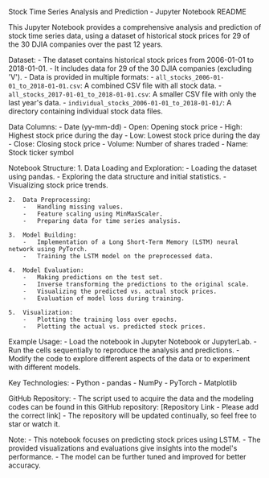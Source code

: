 
Stock Time Series Analysis and Prediction - Jupyter Notebook README

This Jupyter Notebook provides a comprehensive analysis and prediction of stock time series data, 
using a dataset of historical stock prices for 29 of the 30 DJIA companies over the past 12 years.

Dataset:
    - The dataset contains historical stock prices from 2006-01-01 to 2018-01-01.
    - It includes data for 29 of the 30 DJIA companies (excluding 'V').
    - Data is provided in multiple formats:
        - `all_stocks_2006-01-01_to_2018-01-01.csv`: A combined CSV file with all stock data.
        - `all_stocks_2017-01-01_to_2018-01-01.csv`: A smaller CSV file with only the last year's data.
        - `individual_stocks_2006-01-01_to_2018-01-01/`: A directory containing individual stock data files.

Data Columns:
    - Date (yy-mm-dd)
    - Open: Opening stock price
    - High: Highest stock price during the day
    - Low: Lowest stock price during the day
    - Close: Closing stock price
    - Volume: Number of shares traded
    - Name: Stock ticker symbol

Notebook Structure:
    1.  Data Loading and Exploration:
        -   Loading the dataset using pandas.
        -   Exploring the data structure and initial statistics.
        -   Visualizing stock price trends.
        
    2.  Data Preprocessing:
        -   Handling missing values.
        -   Feature scaling using MinMaxScaler.
        -   Preparing data for time series analysis.
        
    3.  Model Building:
        -   Implementation of a Long Short-Term Memory (LSTM) neural network using PyTorch.
        -   Training the LSTM model on the preprocessed data.
        
    4.  Model Evaluation:
        -   Making predictions on the test set.
        -   Inverse transforming the predictions to the original scale.
        -   Visualizing the predicted vs. actual stock prices.
        -   Evaluation of model loss during training.
        
    5.  Visualization:
        -   Plotting the training loss over epochs.
        -   Plotting the actual vs. predicted stock prices.
        

Example Usage:
    -   Load the notebook in Jupyter Notebook or JupyterLab.
    -   Run the cells sequentially to reproduce the analysis and predictions.
    -   Modify the code to explore different aspects of the data or to experiment with different models.

Key Technologies:
    -   Python
    -   pandas
    -   NumPy
    -   PyTorch
    -   Matplotlib

GitHub Repository:
    -   The script used to acquire the data and the modeling codes can be found in this GitHub repository: [Repository Link - Please add the correct link]
    -   The repository will be updated continually, so feel free to star or watch it.

Note:
    -   This notebook focuses on predicting stock prices using LSTM.
    -   The provided visualizations and evaluations give insights into the model's performance.
    -   The model can be further tuned and improved for better accuracy.

